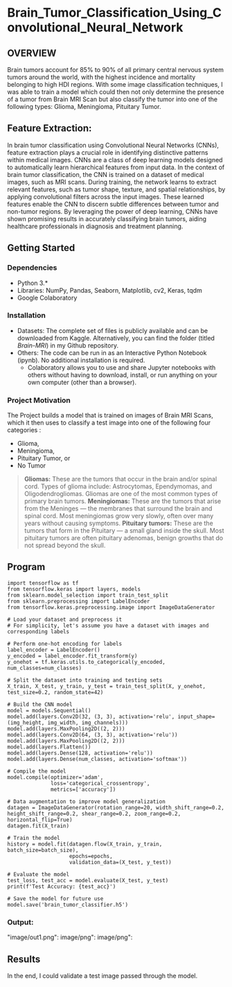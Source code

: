 # Brain_Tumor_Classification_Using_Convolutional_Neural_Network

## OVERVIEW <a name="overview"></a>
Brain tumors account for 85% to 90% of all primary central nervous system tumors around the world, with the highest incidence and mortality belonging to high HDI regions. With some image classification techniques, I was able to train a model which could then not only determine the presence of a tumor from Brain MRI Scan but also classify the tumor into one of the following types: Glioma, Meningioma, Pituitary Tumor.

## Feature Extraction:
In brain tumor classification using Convolutional Neural Networks (CNNs), feature extraction plays a crucial role in identifying distinctive patterns within medical images. CNNs are a class of deep learning models designed to automatically learn hierarchical features from input data. In the context of brain tumor classification, the CNN is trained on a dataset of medical images, such as MRI scans. During training, the network learns to extract relevant features, such as tumor shape, texture, and spatial relationships, by applying convolutional filters across the input images. These learned features enable the CNN to discern subtle differences between tumor and non-tumor regions. By leveraging the power of deep learning, CNNs have shown promising results in accurately classifying brain tumors, aiding healthcare professionals in diagnosis and treatment planning.

## Getting Started <a name="getting-started"></a>

### Dependencies <a name="dependencies"></a>
* Python 3.*
* Libraries: NumPy, Pandas, Seaborn, Matplotlib, cv2, Keras, tqdm
* Google Colaboratory

### Installation <a name="installation"></a>

* Datasets: The complete set of files is publicly available and can be downloaded from Kaggle. Alternatively, you can find the folder (titled _Brain-MRI_) in my Github repository.
* Others: The code can be run in as an Interactive Python Notebook (ipynb). No additional installation is required.
    - Colaboratory allows you to use and share Jupyter notebooks with others without having to download, install, or run anything on your own computer (other than a browser).

### Project Motivation <a name="project-motivation"></a>

The Project builds a model that is trained on images of Brain MRI Scans, which it then uses to classify a test image into one of the following four categories : 

* Glioma,
* Meningioma,
* Pituitary Tumor, or
* No Tumor

> **Gliomas:** These are the tumors that occur in the brain and/or spinal cord. Types of glioma include: Astrocytomas, Ependymomas, and Oligodendrogliomas. Gliomas are one of the most common types of primary brain tumors. 
> **Meningiomas:** These are the tumors that arise from the Meninges — the membranes that surround the brain and spinal cord. Most meningiomas grow very slowly, often over many years without causing symptoms. 
> **Pituitary tumors:** These are the tumors that form in the Pituitary — a small gland inside the skull. Most pituitary tumors are often pituitary adenomas, benign growths that do not spread beyond the skull.


## Program
```
import tensorflow as tf
from tensorflow.keras import layers, models
from sklearn.model_selection import train_test_split
from sklearn.preprocessing import LabelEncoder
from tensorflow.keras.preprocessing.image import ImageDataGenerator

# Load your dataset and preprocess it
# For simplicity, let's assume you have a dataset with images and corresponding labels

# Perform one-hot encoding for labels
label_encoder = LabelEncoder()
y_encoded = label_encoder.fit_transform(y)
y_onehot = tf.keras.utils.to_categorical(y_encoded, num_classes=num_classes)

# Split the dataset into training and testing sets
X_train, X_test, y_train, y_test = train_test_split(X, y_onehot, test_size=0.2, random_state=42)

# Build the CNN model
model = models.Sequential()
model.add(layers.Conv2D(32, (3, 3), activation='relu', input_shape=(img_height, img_width, img_channels)))
model.add(layers.MaxPooling2D((2, 2)))
model.add(layers.Conv2D(64, (3, 3), activation='relu'))
model.add(layers.MaxPooling2D((2, 2)))
model.add(layers.Flatten())
model.add(layers.Dense(128, activation='relu'))
model.add(layers.Dense(num_classes, activation='softmax'))

# Compile the model
model.compile(optimizer='adam',
              loss='categorical_crossentropy',
              metrics=['accuracy'])

# Data augmentation to improve model generalization
datagen = ImageDataGenerator(rotation_range=20, width_shift_range=0.2, height_shift_range=0.2, shear_range=0.2, zoom_range=0.2, horizontal_flip=True)
datagen.fit(X_train)

# Train the model
history = model.fit(datagen.flow(X_train, y_train, batch_size=batch_size),
                    epochs=epochs,
                    validation_data=(X_test, y_test))

# Evaluate the model
test_loss, test_acc = model.evaluate(X_test, y_test)
print(f'Test Accuracy: {test_acc}')

# Save the model for future use
model.save('brain_tumor_classifier.h5')

```
### Output:
"image/out1.png":
image/png":
image/png":

## Results<a name="results"></a>

In the end, I could validate a test image passed through the model.
